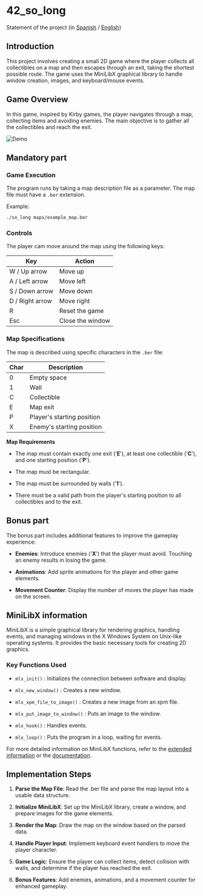 # 42_so_long

Statement of the project (in [Spanish](es.subject.pdf) / [English](en.subject.pdf))

## Introduction

This project involves creating a small 2D game where the player collects all collectibles on a map and then escapes through an exit, taking the shortest possible route. The game uses the MiniLibX graphical library to handle window creation, images, and keyboard/mouse events.

## Game Overview

In this game, inspired by Kirby games, the player navigates through a map, collecting items and avoiding enemies. The main objective is to gather all the collectibles and reach the exit.

![Demo](https://github.com/user-attachments/assets/cb0fbbd3-1f6e-4937-a6c5-d7527cae697a)


## Mandatory part

### Game Execution

The program runs by taking a map description file as a parameter. The map file must have a `.ber` extension.

Example:
```sh
./so_long maps/example_map.ber
```

### Controls

The player cam move around the map using the following keys:

| Key | Action |
|  -  |    -   |
| W / Up arrow | Move up |
| A / Left arrow | Move left |
| S / Down arrow | Move down |
| D / Right arrow | Move right |
| R | Reset the game |
| Esc | Close the window |

### Map Specifications

The map is described using specific characters in the `.ber` file:

| Char | Description |
| - | - |
| 0 | Empty space |
| 1 | Wall |
| C | Collectible |
| E | Map exit |
| P | Player's starting position |
| X | Enemy's starting position |


**Map Requirements**

- The map must contain exactly one exit ('**E**'), at least one collectible ('**C**'), and one starting position ('**P**').

- The map must be rectangular.

- The map must be surrounded by walls ('**1**').

- There must be a valid path from the player's starting position to all collectibles and to the exit.

## Bonus part

The bonus part includes additional features to improve the gameplay experience:

- **Enemies**: Introduce enemies ('**X**') that the player must avoid. Touching an enemy results in losing the game.

- **Animations**: Add sprite animations for the player and other game elements.

- **Movement Counter**: Display the number of moves the player has made on the screen.

## MiniLibX information

MiniLibX is a simple graphical library for rendering graphics, handling events, and managing windows in the X Windows System on Unix-like operating systems. It provides the basic necessary tools for creating 2D graphics.

### Key Functions Used

- `mlx_init()` : Initializes the connection between software and display.

- `mlx_new_window()` : Creates a new window.

- `mlx_xpm_file_to_image()` : Creates a new image from an xpm file.

- `mlx_put_image_to_window()` : Puts an image to the window.

- `mlx_hook()` : Handles events.

- `mlx_loop()` : Puts the program in a loop, waiting for events.

For more detailed information on MiniLibX functions, refer to the [extended information](docs/mlx_info.md) or the [documentation](https://harm-smits.github.io/42docs/libs/minilibx).

## Implementation Steps

1. **Parse the Map File**: Read the .ber file and parse the map layout into a usable data structure.

2. **Initialize MiniLibX**: Set up the MiniLibX library, create a window, and prepare images for the game elements.

3. **Render the Map**: Draw the map on the window based on the parsed data.

4. **Handle Player Input**: Implement keyboard event handlers to move the player character.

5. **Game Logic**: Ensure the player can collect items, detect collision with walls, and determine if the player has reached the exit.

6. **Bonus Features**: Add enemies, animations, and a movement counter for enhanced gameplay.
